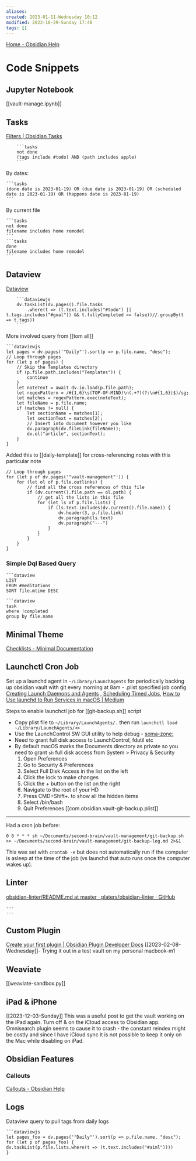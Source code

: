 ```yaml
---
aliases: 
created: 2023-01-11-Wednesday 10:12
modified: 2023-10-29-Sunday 17:48
tags: []
---
```


[Home - Obsidian Help](https://help.obsidian.md/Home)

# Code Snippets

## Jupyter Notebook

[[vault-manage.ipynb]]
## Tasks

[Filters | Obsidian Tasks](https://obsidian-tasks-group.github.io/obsidian-tasks/queries/filters/#tag-query-examples)

```obs
	```tasks
	not done
	(tags include #todo) AND (path includes apple)
	```
```

By dates:

````
```tasks
(done date is 2023-01-19) OR (due date is 2023-01-19) OR (scheduled date is 2023-01-19) OR (happens date is 2023-01-19)
```
````

By current file

````
```tasks
not done
filename includes home remodel
```
```tasks
done
filename includes home remodel
```
````

## Dataview

[Dataview](https://blacksmithgu.github.io/obsidian-dataview/)

``` obs
	```dataviewjs 
	dv.taskList(dv.pages().file.tasks
		.where(t => (t.text.includes("#todo") || t.tags.includes("#goal")) && t.fullyCompleted == false))//.groupBy(t => t.tags))
	```
```

More involved query from [[tom all]]

```obs
```dataviewjs 
let pages = dv.pages('"Daily"').sort(p => p.file.name, "desc");
// Loop through pages 
for (let p of pages) {
	// Skip the Templates directory
	if (p.file.path.includes("Templates")) {
		continue
	}
	let noteText = await dv.io.load(p.file.path); 
	let regexPattern = /#{1,6}\s(TOP-OF-MIND)\n(.+?)(?:\n#{1,6}|$)/sg; 
	let matches = regexPattern.exec(noteText); 
	let fileName = p.file.name;
	if (matches != null) {
		let sectionName = matches[1]; 
		let sectionText = matches[2]; 
		// Insert into document however you like 
		dv.paragraph(dv.fileLink(fileName));
		dv.el("article", sectionText);
	}
}
```

Added this to [[daily-template]] for cross-referencing notes with this particular note
```dataviewjs
// Loop through pages 
for (let p of dv.pages('"vault-management"')) {
	for (let ol of p.file.outlinks) {
		// find all the cross references of this file
		if (dv.current().file.path == ol.path) {
			// get all the lists in this file
			for (let ls of p.file.lists) {
				if (ls.text.includes(dv.current().file.name)) {
					dv.header(3, p.file.link)
					dv.paragraph(ls.text)
					dv.paragraph("---")
				}
			}
		}
	}
}
```
### Simple Dql Based Query
```obs
```dataview
LIST 
FROM #meditations 
SORT file.mtime DESC
```

```obs
```dataview
task
where !completed
group by file.name
```
## Minimal Theme

[Checklists - Minimal Documentation](https://minimal.guide/Block+types/Checklists)

## Launchctl Cron Job

Set up a launchd agent in `~/Library/LaunchAgents` for periodically backing up obsidian vault with git every morning at 8am - .plist specified job config
[Creating Launch Daemons and Agents](https://developer.apple.com/library/archive/documentation/MacOSX/Conceptual/BPSystemStartup/Chapters/CreatingLaunchdJobs.html#//apple_ref/doc/uid/10000172i-SW7-BCIEDDBJ) , [Scheduling Timed Jobs](https://developer.apple.com/library/archive/documentation/MacOSX/Conceptual/BPSystemStartup/Chapters/ScheduledJobs.html#//apple_ref/doc/uid/10000172i-CH1-SW2), [How to Use launchd to Run Services in macOS | Medium](https://medium.com/swlh/how-to-use-launchd-to-run-services-in-macos-b972ed1e352)

Steps to enable launchctl job for [[git-backup.sh]] script

- Copy plist file to `~/Library/LaunchAgents/.` then run `launchctl load ~/Library/LaunchAgents/<>`
- Use the LaunchControl SW GUI utility to help debug - [soma-zone:](https://www.soma-zone.com/download/)
- Need to grant full disk access to LaunchControl, fdutil etc
- By default macOS marks the Documents directory as private so you need to grant `sh` full disk access from System > Privacy & Security
	1. Open Preferences
	2. Go to Security & Preferences
	3. Select Full Disk Access in the list on the left
	4. Click the lock to make changes
	5. Click the + button on the list on the right
	6. Navigate to the root of your HD
	7. Press CMD+Shift+. to show all the hidden items
	8. Select /bin/bash
	9. Quit Preferences
[[com.obsidian.vault-git-backup.plist]]

---

Had a cron job before:

``` 
0 8 * * * sh ~/Documents/second-brain/vault-management/git-backup.sh >> ~/Documents/second-brain/vault-management/git-backup-log.md 2>&1
```

This was set with `crontab -e` but does not automatically run if the computer is asleep at the time of the job (vs launchd that auto runs once the computer wakes up).

## Linter

[obsidian-linter/README.md at master · platers/obsidian-linter · GitHub](https://github.com/platers/obsidian-linter/blob/master/README.md)

```
---
---
```

## Custom Plugin

[Create your first plugin | Obsidian Plugin Developer Docs](https://marcus.se.net/obsidian-plugin-docs/getting-started/create-your-first-plugin)
[[2023-02-08-Wednesday]]- Trying it out in a test vault on my personal macbook-m1

## Weaviate

[[weaviate-sandbox.py]]

## iPad & iPhone
[[2023-12-03-Sunday]]
This was a useful post to get the vault working on the iPad again. Turn off & on the iCloud access to Obsidian app. Omnisearch plugin seems to cause it to crash - the constant reindex might be costly and since I have iCloud sync it is not possible to keep it only on the Mac while disabling on iPad.

## Obsidian Features
### Callouts
[Callouts - Obsidian Help](https://help.obsidian.md/Editing+and+formatting/Callouts)

## Logs
Dataview query to pull tags from daily logs
```
```dataviewjs 
let pages_foo = dv.pages('"Daily"').sort(p => p.file.name, "desc");
for (let p of pages_foo) {
dv.taskList(p.file.lists.where(t => (t.text.includes("#aiml"))))
}
```
```

